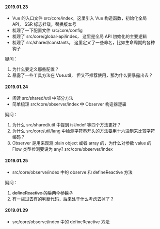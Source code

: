 #### 2019.01.23

- Vue 的入口文件 src/core/index，这里引入 Vue 构造函数，初始化全局 API， SSR 标志挂载，替换版本号
- 梳理了一下配置文件 src/core/config
- 梳理了 src/core/global-api/index， 这里是全局 API 初始化的主要逻辑
- 梳理了 src/shared/constants， 这里定义了一些命名，比如生命周期的各种钩子

疑问：

1. 为什么要定义那些配置？
2. 暴露了一些工具方法在 Vue.util， 但又不推荐使用，那为什么要暴露出去？

#### 2019.01.24

- 阅读 src/shared/util 中部分方法
- 简单梳理 src/core/observer/index 中 Observer 构造器逻辑

疑问：

1. 为什么 src/shared/util 中提到 isUndef 等四个方法更好？
2. 为什么 src/core/util/lang 中检测字符串开头的方法要用十六进制来比较字符编码？
3. Observer 是用来观测 plain object 或者 array 的，为什么对参数 value 的 Flow 类型检测要设为 any? src/core/observer/index

#### 2019.01.25

- src/core/observe/index 中的 observe 和 defineReactive 方法

疑问：

1. ~~defineReactive 的后两个参数？~~
2. 有一些过去有的判断代码，后来处于什么考虑去掉了？

#### 2019.01.29

- src/core/observe/index 中的 defineReactive 方法
